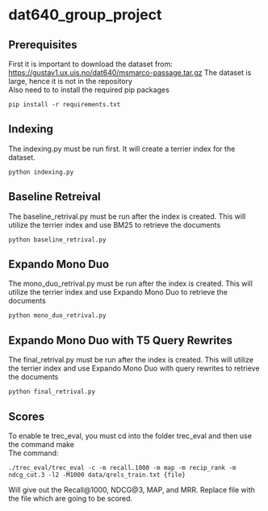 # dat640_group_project
## Prerequisites
First it is important to download the dataset from: https://gustav1.ux.uis.no/dat640/msmarco-passage.tar.gz
The dataset is large, hence it is not in the repository <br/>
Also need to to install the required pip packages
```shell
pip install -r requirements.txt
```

## Indexing
The indexing.py must be run first. It will create a terrier index for the dataset.
```shell
python indexing.py
```

## Baseline Retreival
The baseline_retrival.py must be run after the index is created. This will utilize the terrier index and use BM25 to retrieve the documents
```shell
python baseline_retrival.py
```

## Expando Mono Duo
The mono_duo_retrival.py must be run after the index is created. This will utilize the terrier index and use Expando Mono Duo to retrieve the documents
```shell
python mono_duo_retrival.py
```


## Expando Mono Duo with T5 Query Rewrites
The final_retrival.py must be run after the index is created. This will utilize the terrier index and use Expando Mono Duo with query rewrites to retrieve the documents
```shell
python final_retrival.py
```

## Scores
To enable te trec_eval, you must cd into the folder trec_eval and then use the command make<br />
The command: 
```shell
./trec_eval/trec_eval -c -m recall.1000 -m map -m recip_rank -m ndcg_cut.3 -l2 -M1000 data/qrels_train.txt {file}
```
Will give out the Recall@1000, NDCG@3, MAP, and MRR. Replace file with the file which are going to be scored.
